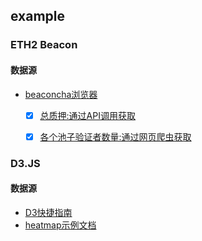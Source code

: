 ## example


### ETH2 Beacon
#### 数据源
- [beaconcha浏览器](https://beaconcha.in/)
    - [x] [总质押:通过API调用获取](https://beaconcha.in/)
    - [x] [各个池子验证者数量:通过网页爬虫获取](https://beaconcha.in/pools)


### D3.JS
#### 数据源
- [D3快捷指南](https://iowiki.com/d3js/d3js_quick_guide.html)
- [heatmap示例文档](https://observablehq.com/@d3/calendar#Calendar)